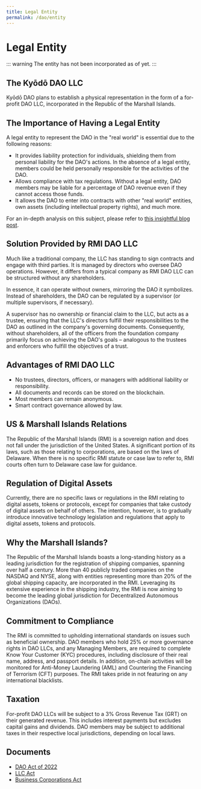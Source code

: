 ```yaml
---
title: Legal Entity
permalink: /dao/entity
---
```


# Legal Entity

::: warning
The entity has not been incorporated as of yet.
:::

## The Kyōdō DAO LLC

Kyōdō DAO plans to establish a physical representation in the form of a for-profit DAO LLC, incorporated in the Republic of the Marshall Islands.

## The Importance of Having a Legal Entity

A legal entity to represent the DAO in the "real world" is essential due to the following reasons:

* It provides liability protection for individuals, shielding them from personal liability for the DAO's actions. In the absence of a legal entity, members could be held personally responsible for the activities of the DAO.
* Allows compliance with tax regulations. Without a legal entity, DAO members may be liable for a percentage of DAO revenue even if they cannot access those funds.
* It allows the DAO to enter into contracts with other "real world" entities, own assets (including intellectual property rights), and much more.

For an in-depth analysis on this subject, please refer to [this insightful blog post](https://mirror.xyz/0x954888B7a5C6736F4955dF18B556D8328FD02f61/5K9llACK4tzu5WHL68CM3bBsmSleL\_XxJ2kRGYnwp7A).

## Solution Provided by RMI DAO LLC

Much like a traditional company, the LLC has standing to sign contracts and engage with third parties. It is managed by directors who oversee DAO operations. However, it differs from a typical company as RMI DAO LLC can be structured without any shareholders.

In essence, it can operate without owners, mirroring the DAO it symbolizes. Instead of shareholders, the DAO can be regulated by a supervisor (or multiple supervisors, if necessary).

A supervisor has no ownership or financial claim to the LLC, but acts as a trustee, ensuring that the LLC's directors fulfill their responsibilities to the DAO as outlined in the company's governing documents. Consequently, without shareholders, all of the officers from the foundation company primarily focus on achieving the DAO's goals – analogous to the trustees and enforcers who fulfill the objectives of a trust.

## Advantages of RMI DAO LLC

* No trustees, directors, officers, or managers with additional liability or responsibility.
* All documents and records can be stored on the blockchain.
* Most members can remain anonymous.
* Smart contract governance allowed by law.

## US & Marshall Islands Relations

The Republic of the Marshall Islands (RMI) is a sovereign nation and does not fall under the jurisdiction of the United States. A significant portion of its laws, such as those relating to corporations, are based on the laws of Delaware. When there is no specific RMI statute or case law to refer to, RMI courts often turn to Delaware case law for guidance.

## Regulation of Digital Assets

Currently, there are no specific laws or regulations in the RMI relating to digital assets, tokens or protocols, except for companies that take custody of digital assets on behalf of others. The intention, however, is to gradually introduce innovative technology legislation and regulations that apply to digital assets, tokens and protocols.

## Why the Marshall Islands?

The Republic of the Marshall Islands boasts a long-standing history as a leading jurisdiction for the registration of shipping companies, spanning over half a century. More than 40 publicly traded companies on the NASDAQ and NYSE, along with entities representing more than 20% of the global shipping capacity, are incorporated in the RMI. Leveraging its extensive experience in the shipping industry, the RMI is now aiming to become the leading global jurisdiction for Decentralized Autonomous Organizations (DAOs).

## Commitment to Compliance

The RMI is committed to upholding international standards on issues such as beneficial ownership. DAO members who hold 25% or more governance rights in DAO LLCs, and any Managing Members, are required to complete Know Your Customer (KYC) procedures, including disclosure of their real name, address, and passport details. In addition, on-chain activities will be monitored for Anti-Money Laundering (AML) and Countering the Financing of Terrorism (CFT) purposes. The RMI takes pride in not featuring on any international blacklists.

## Taxation

For-profit DAO LLCs will be subject to a 3% Gross Revenue Tax (GRT) on their generated revenue. This includes interest payments but excludes capital gains and dividends. DAO members may be subject to additional taxes in their respective local jurisdictions, depending on local laws.

## Documents

* [DAO Act of 2022](https://rmiparliament.org/cms/images/LEGISLATION/PRINCIPAL/202/2022-050/DecentralizedAutonomousOrganizationAct2022_1.pdf)
* [LLC Act](https://rmiparliament.org/cms/images/LEGISLATION/PRINCIPAL/19/1990-93/LimitedLiabilityCompanyAct1990_2.pdf)
* [Business Corporations Act](https://rmiparliament.org/cms/images/LEGISLATION/PRINCIPAL/1990/1990-0091/BusinessCorporationsAct1990_8.pdf)